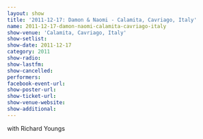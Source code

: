 ```yaml
---
layout: show
title: '2011-12-17: Damon & Naomi - Calamita, Cavriago, Italy'
name: 2011-12-17-damon-naomi-calamita-cavriago-italy
show-venue: 'Calamita, Cavriago, Italy'
show-setlist: 
show-date: 2011-12-17
category: 2011
show-radio: 
show-lastfm: 
show-cancelled: 
performers: 
facebook-event-url: 
show-poster-url: 
show-ticket-url: 
show-venue-website: 
show-additional: 
---
```


with Richard Youngs